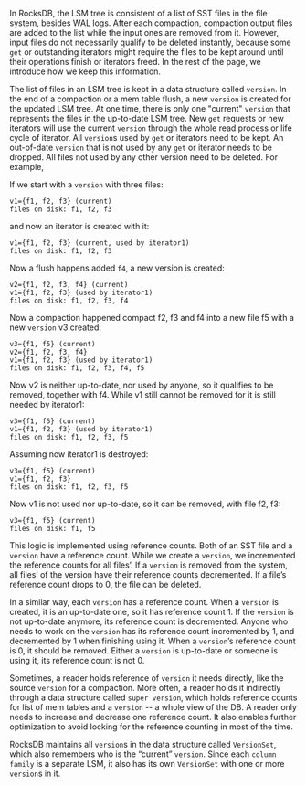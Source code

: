 In RocksDB, the LSM tree is consistent of a list of SST files in the file system, besides WAL logs. After each compaction, compaction output files are added to the list while the input ones are removed from it. However, input files do not necessarily qualify to be deleted instantly, because some `get` or outstanding iterators might require the files to be kept around until their operations finish or iterators freed. In the rest of the page, we introduce how we keep this information.
 
The list of files in an LSM tree is kept in a data structure called `version`. In the end of a compaction or a mem table flush, a new `version` is created for the updated LSM tree. At one time, there is only one "current" `version` that represents the files in the up-to-date LSM tree. New `get` requests or new iterators will use the current `version` through the whole read process or life cycle of iterator. All `version`s used by `get` or iterators need to be kept. An out-of-date `version` that is not used by any `get` or iterator needs to be dropped. All files not used by any other version need to be deleted. For example,
 
If we start with a `version` with three files:
 
```
v1={f1, f2, f3} (current)
files on disk: f1, f2, f3
```
 
and now an iterator is created with it:

```
v1={f1, f2, f3} (current, used by iterator1)
files on disk: f1, f2, f3
```
Now a flush happens added `f4`, a new version is created:
```
v2={f1, f2, f3, f4} (current)
v1={f1, f2, f3} (used by iterator1)
files on disk: f1, f2, f3, f4
```
Now a compaction happened compact f2, f3 and f4 into a new file f5 with a new `version` v3 created:
```
v3={f1, f5} (current)
v2={f1, f2, f3, f4}
v1={f1, f2, f3} (used by iterator1)
files on disk: f1, f2, f3, f4, f5
```
Now v2 is neither up-to-date, nor used by anyone, so it qualifies to be removed, together with f4. While v1 still cannot be removed for it is still needed by iterator1:
```
v3={f1, f5} (current)
v1={f1, f2, f3} (used by iterator1)
files on disk: f1, f2, f3, f5
```
 Assuming now iterator1 is destroyed:
```
v3={f1, f5} (current)
v1={f1, f2, f3}
files on disk: f1, f2, f3, f5
```
Now v1 is not used nor up-to-date, so it can be removed, with file f2, f3:
```
v3={f1, f5} (current)
files on disk: f1, f5
```
This logic is implemented using reference counts. Both of an SST file and a `version` have a reference count. While we create a `version`, we incremented the reference counts for all files’. If a `version` is removed from the system, all files’ of the version have their reference counts decremented. If a file’s reference count drops to 0, the file can be deleted.

In a similar way, each `version` has a reference count. When a `version` is created, it is an up-to-date one, so it has reference count 1. If the `version` is not up-to-date anymore, its reference count is decremented. Anyone who needs to work on the `version` has its reference count incremented by 1, and decremented by 1 when finishing using it. When a `version`’s reference count is 0, it should be removed. Either a `version` is up-to-date or someone is using it, its reference count is not 0.

Sometimes, a reader holds reference of `version` it needs directly, like the source `version` for a compaction. More often, a reader holds it indirectly through a data structure called `super version`, which holds reference counts for list of mem tables and a `version` -- a whole view of the DB. A reader only needs to increase and decrease one reference count. It also enables further optimization to avoid locking for the reference counting in most of the time. 

RocksDB maintains all `version`s in the data structure called `VersionSet`, which also remembers who is the “current” `version`. Since each `column family` is a separate LSM, it also has its own `VersionSet` with one or more `version`s in it.

